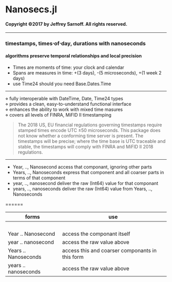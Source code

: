 # Nanosecs.jl
#### Copyright &copy;2017 by Jeffrey Sarnoff.  All rights reserved.
----------
### timestamps, times&sdot;of&sdot;day, durations with nanoseconds
#### algorithms preserve temporal relationships and local precision
- Times are moments of time: your clock and calendar
- Spans are measures in time: +(3 days), -(5 microseconds), +(1 week 2 days)
- use Time24 should you need Base.Dates.Time
----

   &diamond; fully interoperable with DateTime, Date, Time24 types    
   &diamond; provides a clean, easy-to-understand functional interface    
   &diamond; enhances the ability to work with mixed time masures   
   &diamond; covers all levels of FINRA, MiFID II timestamping
   
>  The 2018 US, EU financial regulations governing timestamps require stamped times encode UTC ±50 microseconds.
This package does not know whether a conforming time server is present.  The timestamps will be precise; where the time base is UTC traceable and stable,  the timestamps will comply with FINRA and MiFID II 2018 regulations.

-------

- Year, .., Nanosecond access that componant, ignoring other parts
- Years, .., Nanoseconds express that component and all coarser parts in terms of that component
- year, .., nanosecond deliver the raw (Int64) value for that componant
- years, .., nanoseconds deliver the raw (Int64) value from Years, .., Nanoseconds

======

| forms | use |
|------|-----|
| &nbsp; | &nbsp; |
| Year .. Nanosecond | access the componant itself |
| year .. nanosecond | access the raw value above |
| Years .. Nanoseconds | access this and coarser componants in this form |
| years .. nanoseconds | access the raw value above |
